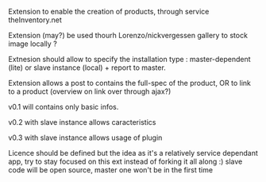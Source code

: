 Extension to enable the creation of products, through service theInventory.net

Extension (may?) be used thourh Lorenzo/nickvergessen gallery to stock image locally ?

Extnesion should allow to specify the installation type : master-dependent (lite) or slave instance (local) + report to master.

Extension allows a post to contains the full-spec of the product, OR to link to a product (overview on link over through ajax?)


v0.1 will contains only basic infos.

v0.2 with slave instance allows caracteristics

v0.3 with slave instance allows usage of plugin

Licence should be defined but the idea as it's a relatively service dependant app, try to stay focused on this ext instead of forking it all along :)
slave code will be open source, master one won't be in the first time
